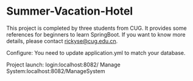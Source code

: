 # Summer-Vacation-Hotel
This project is completed by three students from CUG. It provides some references for beginners to learn SpringBoot. If you want to know more details, please contact rickyse@cug.edu.cn.

Configure:
	You need to update application.yml to match your database.
	
Project launch:
    login:localhost:8082/
    Manage System:localhost:8082/ManageSystem
    
